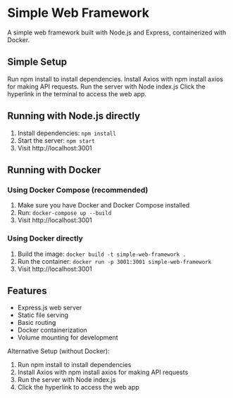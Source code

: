 # Simple Web Framework

A simple web framework built with Node.js and Express, containerized with Docker.

## Simple Setup
Run npm install to install dependencies.
Install Axios with npm install axios for making API requests.
Run the server with Node index.js
Click the hyperlink in the terminal to access the web app.



## Running with Node.js directly

1. Install dependencies: `npm install`
2. Start the server: `npm start`
3. Visit http://localhost:3001

## Running with Docker

### Using Docker Compose (recommended)

1. Make sure you have Docker and Docker Compose installed
2. Run: `docker-compose up --build`
3. Visit http://localhost:3001

### Using Docker directly

1. Build the image: `docker build -t simple-web-framework .`
2. Run the container: `docker run -p 3001:3001 simple-web-framework`
3. Visit http://localhost:3001

## Features

- Express.js web server
- Static file serving
- Basic routing
- Docker containerization
- Volume mounting for development

Alternative Setup (without Docker):
1. Run npm install to install dependencies
2. Install Axios with npm install axios for making API requests
3. Run the server with Node index.js
4. Click the hyperlink to access the web app

